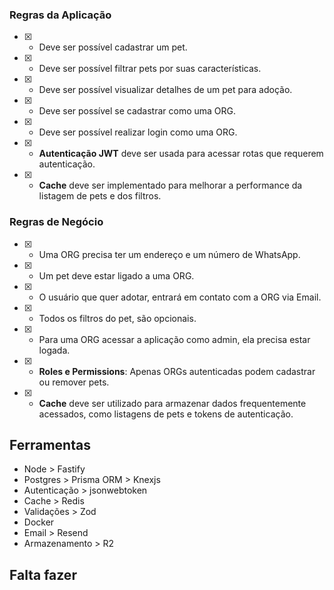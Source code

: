 ### Regras da Aplicação

- [x] - Deve ser possível cadastrar um pet.
- [x] - Deve ser possível filtrar pets por suas características.
- [x] - Deve ser possível visualizar detalhes de um pet para adoção.
- [x] - Deve ser possível se cadastrar como uma ORG.
- [x] - Deve ser possível realizar login como uma ORG.
- [x] - **Autenticação JWT** deve ser usada para acessar rotas que requerem autenticação.
- [x] - **Cache** deve ser implementado para melhorar a performance da listagem de pets e dos filtros.

### Regras de Negócio

- [x] - Uma ORG precisa ter um endereço e um número de WhatsApp.
- [x] - Um pet deve estar ligado a uma ORG.
- [x] - O usuário que quer adotar, entrará em contato com a ORG via Email.
- [x] - Todos os filtros do pet, são opcionais.
- [x] - Para uma ORG acessar a aplicação como admin, ela precisa estar logada.
- [x] - **Roles e Permissions**: Apenas ORGs autenticadas podem cadastrar ou remover pets.
- [x] - **Cache** deve ser utilizado para armazenar dados frequentemente acessados, como listagens de pets e tokens de autenticação.

## Ferramentas

- Node > Fastify
- Postgres > Prisma ORM > Knexjs
- Autenticação > jsonwebtoken
- Cache > Redis
- Validações > Zod
- Docker
- Email > Resend
- Armazenamento > R2

## Falta fazer
